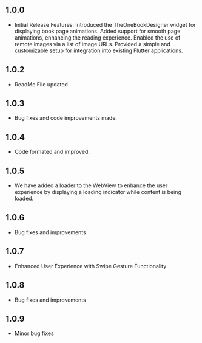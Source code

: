 ## 1.0.0

* Initial Release
  Features:
  Introduced the TheOneBookDesigner widget for displaying book page animations.
  Added support for smooth page animations, enhancing the reading experience.
  Enabled the use of remote images via a list of image URLs.
  Provided a simple and customizable setup for integration into existing Flutter applications.


## 1.0.2

* ReadMe File updated

## 1.0.3

* Bug fixes and code improvements made.

## 1.0.4

* Code formated and improved.

## 1.0.5

* We have added a loader to the WebView to enhance the user experience by displaying a loading indicator while content is being loaded.

## 1.0.6

* Bug fixes and improvements

## 1.0.7

* Enhanced User Experience with Swipe Gesture Functionality

## 1.0.8

* Bug fixes and improvements

## 1.0.9

* Minor bug fixes